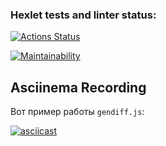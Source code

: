 ### Hexlet tests and linter status:
[![Actions Status](https://github.com/Pewdoloco/frontend-project-46/actions/workflows/hexlet-check.yml/badge.svg)](https://github.com/Pewdoloco/frontend-project-46/actions)

[![Maintainability](https://api.codeclimate.com/v1/badges/6d0c07f710c309bb6262/maintainability)](https://codeclimate.com/github/Pewdoloco/frontend-project-46/maintainability)


## Asciinema Recording

Вот пример работы `gendiff.js`:

[![asciicast](https://asciinema.org/a/C4611JJ1Q3EV9EUjiyK7dZQZX.svg)](https://asciinema.org/a/C4611JJ1Q3EV9EUjiyK7dZQZX)
